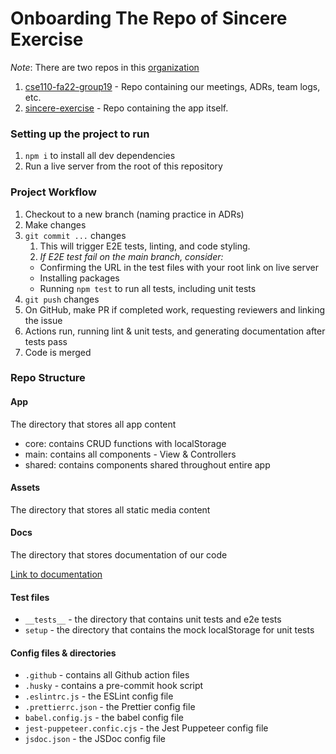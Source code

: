 # Onboarding The Repo of Sincere Exercise

*Note*: There are two repos in this [organization](https://github.com/cse110-fa22-group19)
1. [cse110-fa22-group19](https://github.com/cse110-fa22-group19/cse110-fa22-group19) - Repo containing our meetings, ADRs, team logs, etc.
2. [sincere-exercise](https://github.com/cse110-fa22-group19/sincere-exercise) - Repo containing the app itself.


### Setting up the project to run

1. `npm i` to install all dev dependencies
2. Run a live server from the root of this repository

### Project Workflow

1. Checkout to a new branch (naming practice in ADRs)
2. Make changes
3. `git commit ...` changes
   1. This will trigger E2E tests, linting, and code styling.
   2. _If E2E test fail on the main branch, consider:_
    - Confirming the URL in the test files with your root link on live server
    - Installing packages
    - Running `npm test` to run all tests, including unit tests
4. `git push` changes
5. On GitHub, make PR if completed work, requesting reviewers and linking the issue
6. Actions run, running lint & unit tests, and generating documentation after tests pass
7. Code is merged

### Repo Structure

#### App

The directory that stores all app content
- core: contains CRUD functions with localStorage
- main: contains all components - View & Controllers
- shared: contains components shared throughout entire app

#### Assets

The directory that stores all static media content

#### Docs

The directory that stores documentation of our code

[Link to documentation](https://cse110-fa22-group19.github.io/sincere-exercise/docs/)

#### Test files

- `__tests__` - the directory that contains unit tests and e2e tests
- `setup` - the directory that contains the mock localStorage for unit tests

#### Config files & directories

- `.github` - contains all Github action files
- `.husky` - contains a pre-commit hook script
- `.eslintrc.js` - the ESLint config file
- `.prettierrc.json` - the Prettier config file
- `babel.config.js` - the babel config file
- `jest-puppeteer.confic.cjs` - the Jest Puppeteer config file
- `jsdoc.json` - the JSDoc config file


